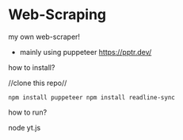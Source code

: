 # Web-Scraping
my own web-scraper!
- mainly using puppeteer
    https://pptr.dev/



how to install?

//clone this repo//

<code>npm install puppeteer
npm install readline-sync</code>


how to run?

node yt.js

